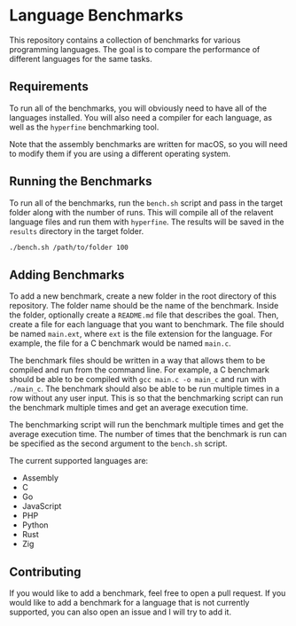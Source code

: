 # Language Benchmarks

This repository contains a collection of benchmarks for various programming languages. The goal is to compare the performance of different languages for the same tasks.

## Requirements

To run all of the benchmarks, you will obviously need to have all of the languages installed. You will also need a compiler for each language, as well as the `hyperfine` benchmarking tool.

Note that the assembly benchmarks are written for macOS, so you will need to modify them if you are using a different operating system.

## Running the Benchmarks

To run all of the benchmarks, run the `bench.sh` script and pass in the target folder along with the number of runs. This will compile all of the relavent language files and run them with `hyperfine`. The results will be saved in the `results` directory in the target folder.

```bash
./bench.sh /path/to/folder 100
```

## Adding Benchmarks

To add a new benchmark, create a new folder in the root directory of this repository. The folder name should be the name of the benchmark. Inside the folder, optionally create a `README.md` file that describes the goal. Then, create a file for each language that you want to benchmark. The file should be named `main.ext`, where `ext` is the file extension for the language. For example, the file for a C benchmark would be named `main.c`.

The benchmark files should be written in a way that allows them to be compiled and run from the command line. For example, a C benchmark should be able to be compiled with `gcc main.c -o main_c` and run with `./main_c`. The benchmark should also be able to be run multiple times in a row without any user input. This is so that the benchmarking script can run the benchmark multiple times and get an average execution time.

The benchmarking script will run the benchmark multiple times and get the average execution time. The number of times that the benchmark is run can be specified as the second argument to the `bench.sh` script.

The current supported languages are:

- Assembly
- C
- Go
- JavaScript
- PHP
- Python
- Rust
- Zig

## Contributing

If you would like to add a benchmark, feel free to open a pull request. If you would like to add a benchmark for a language that is not currently supported, you can also open an issue and I will try to add it.
